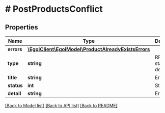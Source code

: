 # # PostProductsConflict

## Properties

Name | Type | Description | Notes
------------ | ------------- | ------------- | -------------
**errors** | [**\EgoiClient\EgoiModel\ProductAlreadyExistsErrors**](ProductAlreadyExistsErrors.md) |  | [optional]
**type** | **string** | RFC for status code definitions | [optional]
**title** | **string** | Error title | [optional]
**status** | **int** | Status code | [optional]
**detail** | **string** | Error detail | [optional]

[[Back to Model list]](../../README.md#models) [[Back to API list]](../../README.md#endpoints) [[Back to README]](../../README.md)

